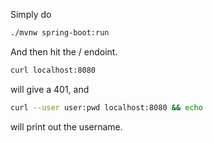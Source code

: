 Simply do

```bash
./mvnw spring-boot:run
```

And then hit the / endoint.

```bash
curl localhost:8080
```

will give a 401, and

```bash
curl --user user:pwd localhost:8080 && echo
```

will print out the username.
